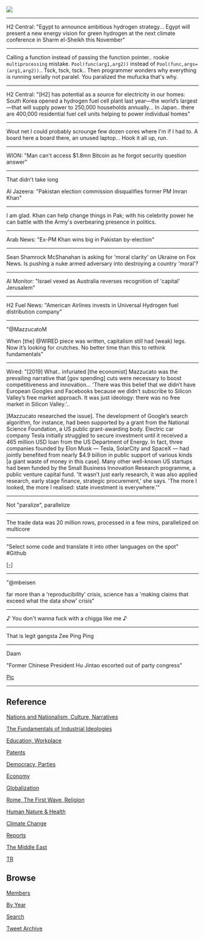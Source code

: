 <img src="https://drive.google.com/uc?export=view&id=1B2wf9R7AMH1d7Vw6e2mucLbIQ5NSjir7"/>

---

H2 Central: "Egypt to announce ambitious hydrogen strategy... Egypt
will present a new energy vision for green hydrogen at the next
climate conference in Sharm el-Sheikh this November"

---

Calling a function instead of passing the function pointer.. rookie
`multiprocessing` mistake. `Pool(func(arg1,arg2))` instead of
`Pool(func,args=(arg1,arg2))`.. Tsck, tsck, tsck.. Then programmer
wonders why everything is running serially not paralel. You paralized
the mufucka that's why.

---

H2 Central: "[H2] has potential as a source for electricity in our
homes: South Korea opened a hydrogen fuel cell plant last year—the
world’s largest—that will supply power to 250,000 households
annually... In Japan.. there are 400,000 residential fuel cell units
helping to power individual homes"

---

Wout net I could probably scrounge few dozen cores where I'm if I had
to. A board here a board there, an unused laptop... Hook it all up, run.

---

WION: "Man can't access $1.8mn Bitcoin as he forgot security question
answer"

---

That didn't take long

Al Jazeera: "Pakistan election commission disqualifies former PM Imran Khan"

---

I am glad. Khan can help change things in Pak; with his celebrity
power he can battle with the Army's overbearing presence in politics.

---

Arab News: "Ex-PM Khan wins big in Pakistan by-election"

---

Sean Shamrock McShanahan is asking for 'moral clarity' on Ukraine on
Fox News. Is pushing a nuke armed adversary into destroying a country
'moral'?

---

Al Monitor: "Israel vexed as Australia reverses recognition of
'capital' Jerusalem"

---

H2 Fuel News: "American Airlines invests in Universal Hydrogen fuel
distribution company"

---

"@MazzucatoM

When [the] @WIRED ⁩piece was written, capitalism still had (weak)
legs. Now it’s looking for crutches. No better time than this to
rethink fundamentals"

---

Wired: "[2019] What.. infuriated [the economist] Mazzucato was the
prevailing narrative that [gov spending] cuts were necessary to boost
competitiveness and innovation... 'There was this belief that we
didn’t have European Googles and Facebooks because we didn’t subscribe
to Silicon Valley’s free market approach. It was just ideology: there
was no free market in Silicon Valley.'..

[Mazzucato researched the issue]. The development of Google’s search
algorithm, for instance, had been supported by a grant from the
National Science Foundation, a US public grant-awarding body. Electric
car company Tesla initially struggled to secure investment until it
received a 465 million USD loan from the US Department of Energy. In
fact, three companies founded by Elon Musk — Tesla, SolarCity and
SpaceX — had jointly benefited from nearly $4.9 billion in public
support of various kinds [a giant waste of money in this case]. Many
other well-known US startups had been funded by the Small Business
Innovation Research programme, a public venture capital fund. 'It
wasn’t just early research, it was also applied research, early stage
finance, strategic procurement,' she says. 'The more I looked, the
more I realised: state investment is everywhere.'"

---

Not "paralize", parallelize

---

The trade data was 20 million rows, processed in a few mins, parallelized on multicore

---

"Select some code and translate it into other languages on the spot" \#Github

[[-]](https://twitter.com/GitHubNext/status/1509249187526832129)

---

"@mbeisen

far more than a 'reproducibility' crisis, science has a 'making claims
that exceed what the data show' crisis"

---

♪ You don't wanna fuck with a chigga like me ♪ 

---

That is legit gangsta Zee Ping Ping

---

Daam

"Former Chinese President Hu Jintao escorted out of party congress"

[Pic](https://pbs.twimg.com/media/FfrSELXXoAIs3oO?format=jpg&name=small)

---

## Reference

[Nations and Nationalism, Culture, Narratives](2013/02/nations-and-nationalism.html)

[The Fundamentals of Industrial Ideologies](2011/04/fundamentals-of-industrial-ideologies.html)

[Education, Workplace](2017/09/education-workplace.html)

[Patents](2018/09/patents.html)

[Democracy, Parties](2016/11/democracy.html)

[Economy](2018/05/economy.html)

[Globalization](2018/09/globalization.html)

[Rome, The First Wave, Religion](2017/12/rome.html)

[Human Nature & Health](2020/07/human-nature.html)

[Climate Change](2018/12/climate.html)

[Reports](2019/05/reports.html)

[The Middle East](2019/07/middleeast.html)

[TR](../tr)

## Browse

[Members](2022/08/members.html)

[By Year](years.html)

[Search](search.html)

[Tweet Archive](tweets/index.html)


